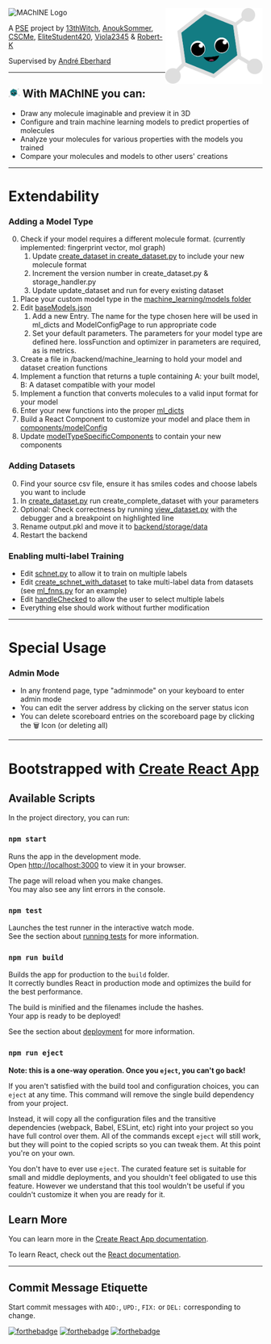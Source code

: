 ![MAChINE Logo](https://kosro.de/share/machine.svg)
<img align="right" src="frontend/public/molele.svg" height=150 />

A [PSE](https://pp.ipd.kit.edu/lehre/SS2022/pse) project by [13thWitch](https://github.com/13thWitch), [AnoukSommer](https://github.com/AnoukSommer), [CSCMe](https://github.com/CSCMe), [EliteStudent420](https://github.com/EliteStudent420), [Viola2345](https://github.com/Viola2345) & [Robert-K](https://github.com/Robert-K)

Supervised by [André Eberhard](https://github.com/patchmeifyoucan)

---

## <img src="frontend/public/molele.svg" height=18 /> With MAChINE you can:
- Draw any molecule imaginable and preview it in 3D
- Configure and train machine learning models to predict properties of molecules
- Analyze your molecules for various properties with the models you trained
- Compare your molecules and models to other users&apos; creations

---

# Extendability

### Adding a Model Type

0. Check if your model requires a different molecule format. (currently implemented: fingerprint vector, mol graph)
    1. Update [create_dataset in create_dataset.py](backend/scripts/datasets/create_dataset.py) to include your new molecule format
    2. Increment the version number in create_dataset.py & storage_handler.py
    3. Update update_dataset and run for every existing dataset
1. Place your custom model type in the [machine_learning/models folder](/backend/machine_learning/models)
2. Edit [baseModels.json](backend/storage/models/baseModels.json)
   1. Add a new Entry. The name for the type chosen here will be used in ml_dicts and ModelConfigPage to run appropriate code 
   2. Set your default parameters. The parameters for your model type are defined here. lossFunction and optimizer in parameters are required, as is metrics.
3. Create a file in /backend/machine_learning to hold your model and dataset creation functions
4. Implement a function that returns a tuple containing A: your built model, B: A dataset compatible with your model
5. Implement a function that converts molecules to a valid input format for your model
6. Enter your new functions into the proper [ml_dicts](backend/machine_learning/ml_dicts.py)
7. Build a React Component to customize your model and place them in [components/modelConfig](frontend/src/components/models/modelConfig)
8. Update [modelTypeSpecificComponents](frontend/src/routes/ModelConfigPage.js) to contain your new components

### Adding Datasets
0. Find your source csv file, ensure it has smiles codes and choose labels you want to include
1. In [create_dataset.py](backend/scripts/datasets/create_dataset.py) run create_complete_dataset with your parameters
2. Optional: Check correctness by running [view_dataset.py](backend/scripts/datasets/view_dataset.py) with the debugger and a breakpoint on highlighted line
2. Rename output.pkl and move it to [backend/storage/data](backend/storage/data)
3. Restart the backend

### Enabling multi-label Training
- Edit [schnet.py](backend/machine_learning/models/schnet.py) to allow it to train on multiple labels
- Edit [create_schnet_with_dataset](backend/machine_learning/ml_gnns.py) to take multi-label data from datasets (see [ml_fnns.py](backend/machine_learning/ml_fnns.py) for an example)
- Edit [handleChecked](frontend/src/components/datasets/DatasetInfo.js) to allow the user to select multiple labels
- Everything else should work without further modification
---

# Special Usage

### Admin Mode
- In any frontend page, type "adminmode" on your keyboard to enter admin mode
- You can edit the server address by clicking on the server status icon
- You can delete scoreboard entries on the scoreboard page by clicking the 🗑️ Icon (or deleting all)

---

# Bootstrapped with [Create React App](https://github.com/facebook/create-react-app)

## Available Scripts

In the project directory, you can run:

### `npm start`

Runs the app in the development mode.\
Open [http://localhost:3000](http://localhost:3000) to view it in your browser.

The page will reload when you make changes.\
You may also see any lint errors in the console.

### `npm test`

Launches the test runner in the interactive watch mode.\
See the section about [running tests](https://facebook.github.io/create-react-app/docs/running-tests) for more information.

### `npm run build`

Builds the app for production to the `build` folder.\
It correctly bundles React in production mode and optimizes the build for the best performance.

The build is minified and the filenames include the hashes.\
Your app is ready to be deployed!

See the section about [deployment](https://facebook.github.io/create-react-app/docs/deployment) for more information.

### `npm run eject`

**Note: this is a one-way operation. Once you `eject`, you can't go back!**

If you aren't satisfied with the build tool and configuration choices, you can `eject` at any time. This command will remove the single build dependency from your project.

Instead, it will copy all the configuration files and the transitive dependencies (webpack, Babel, ESLint, etc) right into your project so you have full control over them. All of the commands except `eject` will still work, but they will point to the copied scripts so you can tweak them. At this point you're on your own.

You don't have to ever use `eject`. The curated feature set is suitable for small and middle deployments, and you shouldn't feel obligated to use this feature. However we understand that this tool wouldn't be useful if you couldn't customize it when you are ready for it.

## Learn More

You can learn more in the [Create React App documentation](https://facebook.github.io/create-react-app/docs/getting-started).

To learn React, check out the [React documentation](https://reactjs.org/).

---

## Commit Message Etiquette

Start commit messages with `ADD:`, `UPD:`, `FIX:` or `DEL:` corresponding to change.


[![forthebadge](https://forthebadge.com/images/badges/powered-by-energy-drinks.svg)](https://forthebadge.com) [![forthebadge](https://forthebadge.com/images/badges/designed-in-ms-paint.svg)](https://forthebadge.com) [![forthebadge](https://forthebadge.com/images/badges/uses-badges.svg)](https://forthebadge.com)
